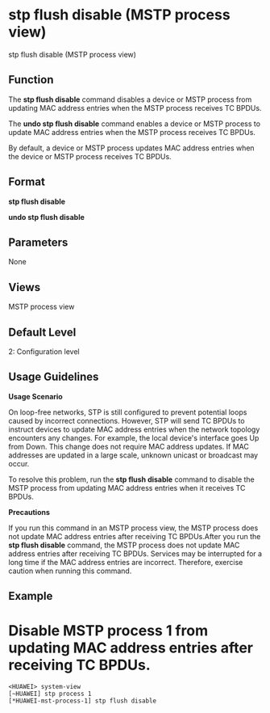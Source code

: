 stp flush disable (MSTP process view)
=====================================

stp flush disable (MSTP process view)

Function
--------



The **stp flush disable** command disables a device or MSTP process from updating MAC address entries when the MSTP process receives TC BPDUs.

The **undo stp flush disable** command enables a device or MSTP process to update MAC address entries when the MSTP process receives TC BPDUs.



By default, a device or MSTP process updates MAC address entries when the device or MSTP process receives TC BPDUs.


Format
------

**stp flush disable**

**undo stp flush disable**


Parameters
----------

None

Views
-----

MSTP process view


Default Level
-------------

2: Configuration level


Usage Guidelines
----------------

**Usage Scenario**



On loop-free networks, STP is still configured to prevent potential loops caused by incorrect connections. However, STP will send TC BPDUs to instruct devices to update MAC address entries when the network topology encounters any changes. For example, the local device's interface goes Up from Down. This change does not require MAC address updates. If MAC addresses are updated in a large scale, unknown unicast or broadcast may occur.

To resolve this problem, run the **stp flush disable** command to disable the MSTP process from updating MAC address entries when it receives TC BPDUs.



**Precautions**



If you run this command in an MSTP process view, the MSTP process does not update MAC address entries after receiving TC BPDUs.After you run the **stp flush disable** command, the MSTP process does not update MAC address entries after receiving TC BPDUs. Services may be interrupted for a long time if the MAC address entries are incorrect. Therefore, exercise caution when running this command.




Example
-------

# Disable MSTP process 1 from updating MAC address entries after receiving TC BPDUs.
```
<HUAWEI> system-view
[~HUAWEI] stp process 1
[*HUAWEI-mst-process-1] stp flush disable

```